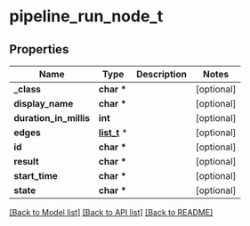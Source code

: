 # pipeline_run_node_t

## Properties
Name | Type | Description | Notes
------------ | ------------- | ------------- | -------------
**_class** | **char \*** |  | [optional] 
**display_name** | **char \*** |  | [optional] 
**duration_in_millis** | **int** |  | [optional] 
**edges** | [**list_t**](pipeline_run_nodeedges.md) \* |  | [optional] 
**id** | **char \*** |  | [optional] 
**result** | **char \*** |  | [optional] 
**start_time** | **char \*** |  | [optional] 
**state** | **char \*** |  | [optional] 

[[Back to Model list]](../README.md#documentation-for-models) [[Back to API list]](../README.md#documentation-for-api-endpoints) [[Back to README]](../README.md)


